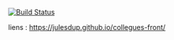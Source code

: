 
[![Build Status](https://travis-ci.org/JulesDup/collegues-front.svg?branch=master)](https://travis-ci.org/JulesDup/collegues-front)

liens : https://julesdup.github.io/collegues-front/
